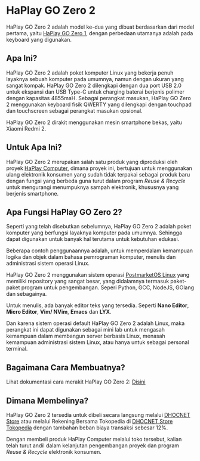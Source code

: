 # HaPlay GO Zero 2
HaPlay GO Zero 2 adalah model ke-dua yang dibuat berdasarkan dari model pertama, yaitu [HaPlay GO Zero 1](https://github.com/dhocnet/haplay-go-zero-1), dengan perbedaan utamanya adalah pada keyboard yang digunakan.

## Apa Ini?
HaPlay GO Zero 2 adalah poket komputer Linux yang bekerja penuh layaknya sebuah komputer pada umumnya, namun dengan ukuran yang sangat kompak. HaPlay GO Zero 2 dilengkapi dengan dua port USB 2.0 untuk ekspansi dan USB Type-C untuk charging baterai berjenis polimer dengan kapasitas 4855maH. Sebagai perangkat masukan, HaPlay GO Zero 2 menggunakan keyboard fisik QWERTY yang dilengkapi dengan touchpad dan touchscreen sebagai perangkat masukan opsional.

HaPlay GO Zero 2 dirakit menggunakan mesin smartphone bekas, yaitu Xiaomi Redmi 2.

## Untuk Apa Ini?
HaPlay GO Zero 2 merupakan salah satu produk yang diproduksi oleh proyek [HaPlay Computer](https://dhocnet.work/p/haplay.html), dimana proyek ini, bertujuan untuk menggunakan ulang elektronik konsumen yang sudah tidak terpakai sebagai produk baru dengan fungsi yang berbeda guna turut dalam program *Reuse & Recycle* untuk mengurangi menumpuknya sampah elektronik, khususnya yang berjenis smartphone.

## Apa Fungsi HaPlay GO Zero 2?
Seperti yang telah disebutkan sebelumnya, HaPlay GO Zero 2 adalah poket komputer yang berfungsi layaknya komputer pada umumnya. Sehingga dapat digunakan untuk banyak hal terutama untuk kebutuhan edukasi.

Beberapa contoh penggunaannya adalah, untuk memperdalam kemampuan logika dan objek dalam bahasa pemrograman komputer, menulis dan administrasi sistem operasi Linux.

HaPlay GO Zero 2 menggunakan sistem operasi [PostmarketOS Linux](https://postmarketos.org) yang memiliki repository yang sangat besar, yang didalamnya termasuk paket-paket program untuk pengembangan. Seperi Python, GCC, NodeJS, GOlang dan sebagainya.

Untuk menulis, ada banyak editor teks yang tersedia. Seperti **Nano Editor**, **Micro Editor**, **Vim/ NVim**, **Emacs** dan **LYX**.

Dan karena sistem operasi default HaPlay GO Zero 2 adalah Linux, maka perangkat ini dapat digunakan sebagai mini lab untuk mengasah kemampuan dalam membangun server berbasis Linux, menasah kemampuan administrasi sistem Linux, atau hanya untuk sebagai personal terminal.

## Bagaimana Cara Membuatnya?
Lihat dokumentasi cara merakit HaPlay GO Zero 2: [Disini](diagram/README.md)

## Dimana Membelinya?
HaPlay GO Zero 2 tersedia untuk dibeli secara langsung melalui [DHOCNET Store](https://dhocnet.work/search?label=Produk) atau melalui Rekening Bersama Tokopedia di [DHOCNET Store Tokopedia](https://tokopedia.com/dhocnet) dengan tambahan beban biaya transaksi sebesar 12%.

Dengan membeli produk HaPlay Computer melalui toko tersebut, kalian telah turut andil dalam kelanjutan pengembangan proyek dan program *Reuse & Recycle* elektronik konsumen.
